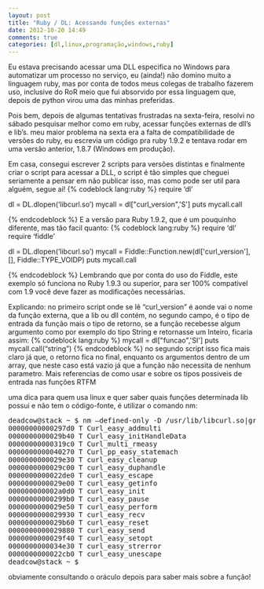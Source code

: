 ```yaml
---
layout: post
title: "Ruby / DL: Acessando funções externas"
date: 2012-10-20 14:49
comments: true
categories: [dl,linux,programação,windows,ruby]
---
```


Eu estava precisando acessar uma DLL especifica no Windows para automatizar um processo no serviço, eu (ainda!) não domino muito a linguagem ruby, mas por conta de todos meus colegas de trabalho fazerem uso, inclusive do RoR meio que fui absorvido por essa linguagem que, depois de python virou uma das minhas preferidas.

Pois bem, depois de algumas tentativas frustradas na sexta-feira, resolvi no sábado pesquisar melhor como em ruby, acessar funções externas de dll’s e lib’s. meu maior problema na sexta era a falta de compatibilidade de versões do ruby, eu escrevia um código pra ruby 1.9.2 e tentava rodar em uma versão anterior, 1.8.7 (Windows em produção).

Em casa, consegui escrever 2 scripts para versões distintas e finalmente criar o script para acessar a DLL, o script é tão simples que cheguei seriamente a pensar em não publicar isso, mas como pode ser util para alguém, segue ai!
{% codeblock lang:ruby %}
require ‘dl’

dl = DL.dlopen(‘libcurl.so’)
mycall = dl["curl_version",'S']
puts mycall.call

{% endcodeblock %}
E a versão para Ruby 1.9.2, que é um pouquinho diferente, mas tão facil quanto:
{% codeblock lang:ruby %}
require ‘dl’
require ‘fiddle’

dl = DL.dlopen(‘libcurl.so’)
mycall = Fiddle::Function.new(dl['curl_version'], [], Fiddle::TYPE_VOIDP)
puts mycall.call

{% endcodeblock %}
Lembrando que por conta do uso do Fiddle, este exemplo só funciona no Ruby 1.9.3 ou superior, para ser 100% compativel com 1.9 você deve fazer as modificações necessárias.

Explicando: no primeiro script onde se lê “curl_version” é aonde vai o nome da função externa, que a lib ou dll contém, no segundo campo, é o tipo de entrada da função mais o tipo de retorno, se a função recebesse algum argumento como por exemplo do tipo String e retornasse um Inteiro, ficaria assim:
{% codeblock lang:ruby %}
mycall = dl["funcao",'SI']
puts mycall.call(“string”)
{% endcodeblock %}
no segundo script isso fica mais claro já que, o retorno fica no final, enquanto os argumentos dentro de um array, que neste caso está vazio já que a função não necessita de nenhum parametro. Mais referencias de como usar e sobre os tipos possiveis de entrada nas funções RTFM

uma dica para quem usa linux e quer saber quais funções determinada lib possui e não tem o código-fonte, é utilizar o comando nm:
<pre>
deadcow@stack ~ $ nm –defined-only -D /usr/lib/libcurl.so|grep easy
00000000000297d0 T Curl_easy_addmulti
0000000000029b40 T Curl_easy_initHandleData
00000000000319c0 T Curl_multi_rmeasy
0000000000040270 T Curl_pp_easy_statemach
0000000000029e30 T curl_easy_cleanup
0000000000029c00 T curl_easy_duphandle
0000000000022de0 T curl_easy_escape
0000000000029e00 T curl_easy_getinfo
000000000002a0d0 T curl_easy_init
00000000000299b0 T curl_easy_pause
0000000000029e50 T curl_easy_perform
0000000000029930 T curl_easy_recv
0000000000029b60 T curl_easy_reset
0000000000029880 T curl_easy_send
0000000000029f40 T curl_easy_setopt
0000000000034e30 T curl_easy_strerror
0000000000022cb0 T curl_easy_unescape
deadcow@stack ~ $
</pre>
obviamente consultando o oráculo depois para saber mais sobre a função!

